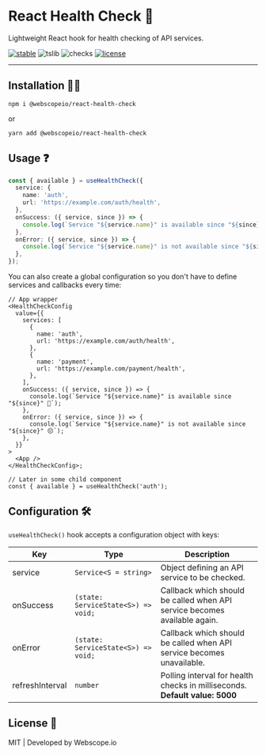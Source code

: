 # React Health Check 🏥

Lightweight React hook for health checking of API services.

[![stable](https://badgen.net/npm/v/@webscopeio/react-health-check)](https://www.npmjs.com/package/@webscopeio/react-health-check)
![tslib](https://badgen.net/npm/types/tslib)
![checks](https://badgen.net/github/checks/webscopeio/react-health-check)
[![license](https://badgen.now.sh/badge/license/MIT)](./LICENSE)

---

## Installation 🧑‍🔧

```
npm i @webscopeio/react-health-check
```

or

```
yarn add @webscopeio/react-health-check
```

## Usage ❓

```ts
const { available } = useHealthCheck({
  service: {
    name: 'auth',
    url: 'https://example.com/auth/health',
  },
  onSuccess: ({ service, since }) => {
    console.log(`Service "${service.name}" is available since "${since}" 🎉`);
  },
  onError: ({ service, since }) => {
    console.log(`Service "${service.name}" is not available since "${since}" 😔`);
  },
});
```

You can also create a global configuration so you don't have to define services and callbacks every time:

```tsx
// App wrapper
<HealthCheckConfig
  value={{
    services: [
      {
        name: 'auth',
        url: 'https://example.com/auth/health',
      },
      {
        name: 'payment',
        url: 'https://example.com/payment/health',
      },
    ],
    onSuccess: ({ service, since }) => {
      console.log(`Service "${service.name}" is available since "${since}" 🎉`);
    },
    onError: ({ service, since }) => {
      console.log(`Service "${service.name}" is not available since "${since}" 😔`);
    },
  }}
>
  <App />
</HealthCheckConfig>;

// Later in some child component
const { available } = useHealthCheck('auth');
```

## Configuration 🛠

`useHealthCheck()` hook accepts a configuration object with keys:

| Key             | Type                                | Description                                                                      |
| --------------- | ----------------------------------- | -------------------------------------------------------------------------------- |
| service         | `Service<S = string>`               | Object defining an API service to be checked.                                    |
| onSuccess       | `(state: ServiceState<S>) => void;` | Callback which should be called when API service becomes available again.        |
| onError         | `(state: ServiceState<S>) => void;` | Callback which should be called when API service becomes unavailable.            |  |
| refreshInterval | `number`                            | Polling interval for health checks in milliseconds. <br> **Default value: 5000** |

## License 💼

MIT | Developed by Webscope.io
